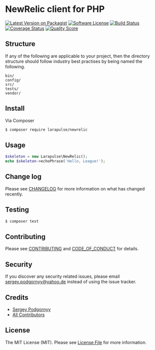 # NewRelic client for PHP

[![Latest Version on Packagist][ico-version]][link-packagist]
[![Software License][ico-license]](LICENSE.md)
[![Build Status][ico-travis]][link-travis]
[![Coverage Status][ico-scrutinizer]][link-scrutinizer]
[![Quality Score][ico-code-quality]][link-code-quality]
<!-- [![Total Downloads][ico-downloads]][link-downloads] -->

## Structure

If any of the following are applicable to your project, then the directory structure should follow industry best practises by being named the following.

```
bin/        
config/
src/
tests/
vendor/
```


## Install

Via Composer

``` bash
$ composer require larapulse/newrelic
```

## Usage

``` php
$skeleton = new Larapulse\NewRelic();
echo $skeleton->echoPhrase('Hello, League!');
```

## Change log

Please see [CHANGELOG](docs/CHANGELOG.md) for more information on what has changed recently.

## Testing

``` bash
$ composer test
```

## Contributing

Please see [CONTRIBUTING](docs/CONTRIBUTING.md) and [CODE_OF_CONDUCT](docs/CODE_OF_CONDUCT.md) for details.

## Security

If you discover any security related issues, please email sergey.podgornyy@yahoo.de instead of using the issue tracker.

## Credits

- [Sergey Podgornyy][link-author]
- [All Contributors][link-contributors]

## License

The MIT License (MIT). Please see [License File](LICENSE.md) for more information.

[ico-version]: https://img.shields.io/packagist/v/larapulse/newrelic.svg
[ico-license]: https://img.shields.io/badge/license-MIT-brightgreen.svg
[ico-travis]: https://img.shields.io/travis/larapulse/newrelic/master.svg
[ico-scrutinizer]: https://img.shields.io/scrutinizer/coverage/g/larapulse/newrelic.svg
[ico-code-quality]: https://img.shields.io/scrutinizer/g/larapulse/newrelic.svg
[ico-downloads]: https://img.shields.io/packagist/dt/larapulse/newrelic.svg

[link-packagist]: https://packagist.org/packages/larapulse/newrelic
[link-travis]: https://travis-ci.org/larapulse/newrelic
[link-scrutinizer]: https://scrutinizer-ci.com/g/larapulse/newrelic/code-structure
[link-code-quality]: https://scrutinizer-ci.com/g/larapulse/newrelic
[link-downloads]: https://packagist.org/packages/larapulse/newrelic
[link-author]: https://github.com/SergeyPodgornyy
[link-contributors]: ../../contributors
